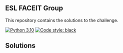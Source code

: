 ## ESL FACEIT Group

This repository contains the solutions to the challenge.

[![Python 3.10](https://img.shields.io/badge/python-3.10-blue.svg)](https://www.python.org/downloads/release/python-3100/)
[![Code style: black](https://img.shields.io/badge/code%20style-black-000000.svg?style=flat-square)](https://github.com/ambv/black)

## Solutions

[Question 1 solution]: https://github.com/ejarvar/faceit/tree/master/question1.ipynb
[Question 2 solution]: https://github.com/ejarvar/faceit/tree/master/question2.ipynb
[Question 3 solution]: https://github.com/ejarvar/faceit/tree/master/question3.ipynb